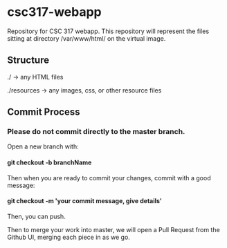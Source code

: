 # csc317-webapp
Repository for CSC 317 webapp. This repository will represent the files sitting at directory /var/www/html/ on the virtual image.

## Structure
./ -> any HTML files

./resources -> any images, css, or other resource files

## Commit Process

### Please do not commit directly to the master branch. 

Open a new branch with: 

#### git checkout -b branchName

Then when you are ready to commit your changes, commit with a good message:

#### git checkout -m 'your commit message, give details'

Then, you can push. 

Then to merge your work into master, we will open a Pull Request from the Github UI, merging each piece in as we go.
